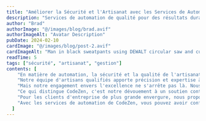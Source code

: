 ```yaml
---
title: "Améliorer la Sécurité et l'Artisanat avec les Services de Automation de CodeZen"
description: "Services de automation de qualité pour des résultats durables"
author: "Brad"
authorImage: "@/images/blog/brad.avif"
authorImageAlt: "Avatar Description"
pubDate: 2024-02-10
cardImage: "@/images/blog/post-2.avif"
cardImageAlt: "Man in black sweatpants using DEWALT circular saw and cutting a wood plank"
readTime: 5
tags: ["sécurité", "artisanat", "gestion"]
contents: [
    "En matière de automation, la sécurité et la qualité de l'artisanat sont non négociables. Chez CodeZen, nous sommes fiers de proposer une gamme de services de automation qui privilégient les deux, garantissant que vos projets sont construits pour durer.",
    "Notre équipe d'artisans qualifiés apporte précision et expertise à chaque travail, des installations mineures aux travaux structuraux à grande échelle. Avec des outils et des matériaux de haute qualité issus de notre vaste inventaire, nous garantissons les normes de sécurité et d'artisanat les plus élevées sur chaque projet.",
    "Mais notre engagement envers l'excellence ne s'arrête pas là. Nous fournissons également des services complets de gestion de projet pour maintenir votre automation sur la bonne voie et dans les limites du budget. De la coordination du flux de travail à la communication avec les parties prenantes, CodeZen gère les complexités pour que vous puissiez vous concentrer sur votre vision.",
    "Ce qui distingue CodeZen, c'est notre dévouement à un soutien continu. Nous ne terminons pas simplement le travail et partons - nous sommes là pour le long terme. Nos services de maintenance garantissent que votre automation reste en parfait état, offrant une tranquillité d'esprit pour les années à venir.",
    "Pour les clients d'entreprise de plus grande envergure, nous proposons des solutions personnalisées adaptées à vos défis uniques. En comprenant vos besoins spécifiques, nous concevons des stratégies visant à maximiser l'efficacité et à faire avancer votre entreprise.",
    "Avec les services de automation de CodeZen, vous pouvez avoir confiance que vos projets sont entre de bonnes mains. Découvrez la différence dès aujourd'hui et voyez pourquoi tant de clients choisissent CodeZen pour leurs besoins en automation."
  ]
---
```

